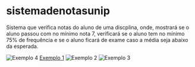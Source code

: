 # sistemadenotasunip

Sistema que verifica notas do aluno de uma discplina, onde, mostrará se o aluno passou com no mínimo nota 7, verificará se o aluno tem no mínimo 75% de frequência e se o aluno ficará de exame caso a média seja abaixo da esperada.

![Exemplo 4](https://github.com/user-attachments/assets/aebde05f-6f97-4f67-9dc4-9f6360be0691)
[Exemplo 1](https://github.com/user-attachments/assets/0cf3a986-612c-44ac-abc8-840eb916fd6c)
![Exemplo 2](https://github.com/user-attachments/assets/16ec6991-83f2-4cf3-9a38-17fe0199e9d7)
![Exemplo 3](https://github.com/user-attachments/assets/ebdd6b2e-0aec-4f22-9cfa-3560a13dca71)

